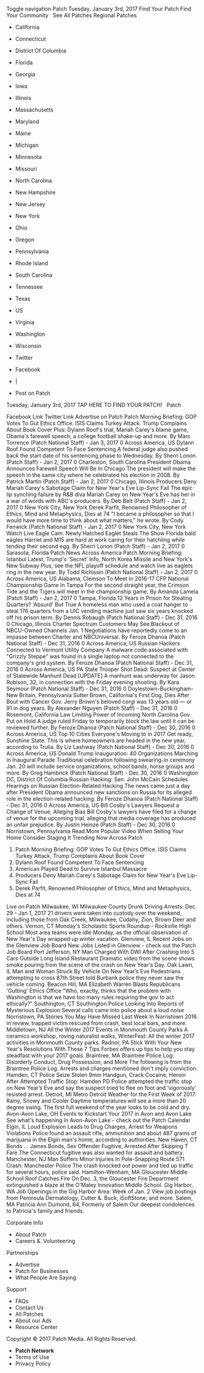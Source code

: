 Toggle navigation Patch Tuesday, January 3rd, 2017 Find Your Patch Find Your Community   See All Patches Regional Patches

*   California
*   Connecticut
*   District Of Columbia
*   Florida
*   Georgia
*   Iowa
*   Illinois
*   Massachusetts
*   Maryland
*   Maine
*   Michigan
*   Minnesota
*   Missouri
*   North Carolina
*   New Hampshire
*   New Jersey
*   New York
*   Ohio
*   Oregon
*   Pennsylvania
*   Rhode Island
*   South Carolina
*   Tennessee
*   Texas
*   US
*   Virginia
*   Washington
*   Wisconsin

*   Twitter
*   Facebook
*   |
*   Post on Patch

Tuesday, January 3rd, 2017 TAP HERE TO FIND YOUR PATCH!   Patch

Facebook Link Twitter Link Advertise on Patch Patch Morning Briefing: GOP Votes To Gut Ethics Office. ISIS Claims Turkey Attack. Trump Complains About Book Cover Plus: Dylann Roof's trial, Mariah Carey's blame game, Obama's farewell speech, a college football shake-up and more. By Marc Torrence (Patch National Staff) - Jan 3, 2017 0 Across America, US Dylann Roof Found Competent To Face Sentencing A federal judge also pushed back the start date of his sentencing phase to Wednesday. By Sherri Lonon (Patch Staff) - Jan 2, 2017 0 Charleston, South Carolina President Obama Announces Farewell Speech Will Be In Chicago The president will make the speech in the same city where he celebrated his election in 2008. By Patrick Martin (Patch Staff) - Jan 2, 2017 0 Chicago, Illinois Producers Deny Mariah Carey's Sabotage Claim for New Year's Eve Lip-Sync Fail The epic lip synching failure by R&B diva Mariah Carey on New Year's Eve has her in a war of words with ABC's producers. By Deb Belt (Patch Staff) - Jan 2, 2017 0 New York City, New York Derek Parfit, Renowned Philosopher of Ethics, Mind and Metaphysics, Dies at 74 "I became a philosopher so that I would have more time to think about what matters," he wrote. By Cody Fenwick (Patch National Staff) - Jan 2, 2017 0 New York City, New York Watch Live Eagle Cam: Newly Hatched Eaglet Steals The Show Florida bald eagles Harriet and M15 are hard at work caring for their hatchling while tending their second egg. By Sherri Lonon (Patch Staff) - Jan 2, 2017 0 Sarasota, Florida Patch News Across America Patch Morning Briefing: Istanbul Latest, Trump's 'Secret' Info, North Korea Missile and New York's New Subway Plus, see the NFL playoff schedule and watch live as eaglets ring in the new year. By Todd Richissin (Patch National Staff) - Jan 2, 2017 0 Across America, US Alabama, Clemson To Meet In 2016-17 CFP National Championship Game In Tampa For the second straight year, the Crimson Tide and the Tigers will meet in the championship game. By Amanda Lamela (Patch Staff) - Jan 2, 2017 0 Tampa, Florida 12 Years in Prison for Stealing Quarters? 'Absurd' But True A homeless man who used a coat hanger to steal 176 quarters from a UIC vending machine just saw six years knocked off his prison term. By Dennis Robaugh (Patch National Staff) - Dec 31, 2016 0 Chicago, Illinois Charter Spectrum Customers May See Blackout of NBCU-Owned Channels Jan. 1 Negotiations have reportedly come to an impasse between Charter and NBCUniversal. By Feroze Dhanoa (Patch National Staff) - Dec 31, 2016 0 Across America, US Russian Hackers Connected to Vermont Utility Company A malware code associated with "Grizzly Steppe" was found in a single laptop not connected to the company's grid system. By Feroze Dhanoa (Patch National Staff) - Dec 31, 2016 0 Across America, US PA State Trooper Shot Dead: Suspect at Center of Statewide Manhunt Dead \[UPDATE\] A manhunt was underway for Jason Robison, 32, in connection with the Friday evening shooting. By Kara Seymour (Patch National Staff) - Dec 31, 2016 0 Doylestown-Buckingham-New Britain, Pennsylvania Sutter Brown, California's First Dog, Dies After Bout with Cancer Gov. Jerry Brown's beloved corgi was 13 years old — or 91 in dog years. By Alexander Nguyen (Patch Staff) - Dec 31, 2016 0 Rosemont, California Law Limiting Power of Incoming North Carolina Gov. Put on Hold A judge ruled Friday to temporarily block the law until it can be reviewed further. By Feroze Dhanoa (Patch National Staff) - Dec 30, 2016 0 Across America, US Top 10 Cities Everyone's Moving to in 2017 Get ready, Sunshine State. This is where homeowners are headed in the new year, according to Trulia. By Liz Lashway (Patch National Staff) - Dec 30, 2016 0 Across America, US Donald Trump Inauguration: 40 Organizations Marching in Inaugural Parade Traditional celebration following swearing-in ceremony Jan. 20 will include service organizations, school bands, horse groups and more. By Greg Hambrick (Patch National Staff) - Dec 30, 2016 0 Washington DC, District Of Columbia Russian Hacking: Sen. John McCain Schedules Hearings on Russian Election-Related Hacking The news came just a day after President Obama announced new sanctions on Russia for its alleged role in the election-related hacking. By Feroze Dhanoa (Patch National Staff) - Dec 31, 2016 0 Across America, US Bill Cosby's Lawyers Request a Change of Venue, Alleging Bias Bill Cosby's lawyers have filed for a change of venue for the upcoming trial, alleging that media coverage has produced an unfair prejudice. By Justin Heinze (Patch Staff) - Dec 30, 2016 0 Norristown, Pennsylvania Read More Popular Video When Selling Your Home Consider Staging It Trending Now Across Patch

1.  Patch Morning Briefing: GOP Votes To Gut Ethics Office. ISIS Claims Turkey Attack. Trump Complains About Book Cover
2.  Dylann Roof Found Competent To Face Sentencing
3.  American Played Dead to Survive Istanbul Massacre
4.  Producers Deny Mariah Carey's Sabotage Claim for New Year's Eve Lip-Sync Fail
5.  Derek Parfit, Renowned Philosopher of Ethics, Mind and Metaphysics, Dies at 74

Live on Patch Milwaukee, WI Milwaukee County Drunk Driving Arrests: Dec. 29 - Jan 1, 2017 21 drivers were taken into custody over the weekend, including those from Oak Creek, Milwaukee, Cudahy, Zion, Brown Deer and others. Vernon, CT Monday's Scholastic Sports Roundup - Rockville High School Most area teams were idle Monday, as the official observation of New Year's Day wrapped up winter vacation. Glenview, IL Recent Jobs on the Glenview Job Board New Jobs Listed in Glenview - check out the Patch Job Board Port Jefferson, NY Man Charged With DWI After Crashing Into 5 Cars Outside Long Island Restaurant Dramatic video from the scene shows smoke pouring from the scene of the crash on New Year's Day. Oak Lawn, IL Man and Woman Struck By Vehicle On New Year’s Eve Pedestrians attempting to cross 87th Street told Burbank police they never saw the vehicle coming. Beacon Hill, MA Elizabeth Warren Blasts Republicans 'Gutting' Ethics Office "Who, exactly, thinks that the problem with Washington is that we have too many rules requiring the gov to act ethically?" Southington, CT Southington Police Looking Into Reports of Mysterious Explosion Several calls came into police about a loud noise Norristown, PA Stories You May Have Missed Last Week In Norristown 2016 in review, trapped victim rescued from crash, best local bars, and more. Middletown, NJ All the Winter 2017 Events in Monmouth County Parks A ceramics workshop, roving naturalist walks, WinterFest: All the winter 2017 activities in Monmouth County parks. Radnor, PA Stick With Your New Year's Resolutions With These 7 Tips Forbes offers up tips to help you stay steadfast with your 2017 goals. Braintree, MA Braintree Police Log: Disorderly Conduct, Drug Possession, and More The following is from the Braintree Police Log. Arrests and charges mentioned don't imply conviction. Hamden, CT Police Seize Stolen 9mm Handgun, Crack Cocaine, Heroin After Attempted Traffic Stop: Hamden PD Police attempted the traffic stop on New Year’s Eve and say the suspect tried to flee on foot and ‘vigorously’ resisted arrest. Detroit, MI Metro Detroit Weather for the First Week of 2017: Rainy, Snowy and Cooler Daytime temperatures will see a more than 20 degree swing. The first full weekend of the year looks to be cold and dry. Avon-Avon Lake, OH Events to Kickstart Your 2017 in Avon and Avon Lake See what's happening in Avon-Avon Lake - check out the Patch Calendar Elgin, IL Loud Explosion Leads to Drug Charges, Arrest for Weapons Violations Police found an assault rifle, ammunition and about 487 grams of marijuana in the Elgin man's home, according to authorities. New Haven, CT Bonds ... James Bonds, Sex Offender Fugitive, Arrested After Skipping T Fare The Connecticut fugitive was also wanted for assault and battery. Manchester, NJ Man Suffers Minor Injuries In Pole-Snapping Route 571 Crash: Manchester Police The crash knocked out power and tied up traffic for several hours, police said. Hamilton-Wenham, MA Gloucester Middle School Roof Catches Fire On Dec. 3, the Gloucester Fire Department extinguished a blaze at the O'Maley Innovation Middle School. Gig Harbor, WA Job Openings in the Gig Harbor Area: Week of Jan. 2 View job postings from Peninsula Dermatology, Cutter &. Buck, iSoftStone, and more. Salem, MA Patricia Ann Dumond, 64, Formerly of Salem Our deepest condolences to Patricia's family and friends.

Corporate Info

*   About Patch
*   Careers &. Volunteering

Partnerships

*   Advertise
*   Patch for Businesses
*   What People Are Saying

Support

*   FAQs
*   Contact Us
*   All Patches
*   About our Ads
*   Resource Center

Copyright © 2017 Patch Media. All Rights Reserved.

*   **Patch Network**
*   Terms of Use
*   Privacy Policy